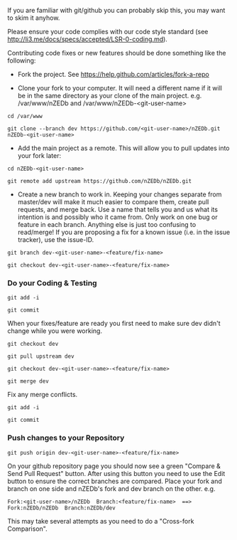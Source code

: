 If you are familiar with git/github you can probably skip this, you may want to skim it anyhow.

Please ensure your code complies with our code style standard (see http://li3.me/docs/specs/accepted/LSR-0-coding.md).

Contributing code fixes or new features should be done something like the following:

* Fork the project. See https://help.github.com/articles/fork-a-repo

* Clone your fork to your computer. It will need a different name if it will be in the same directory as your clone of the main project. e.g. /var/www/nZEDb and /var/www/nZEDb-&lt;git-user-name&gt;

`cd /var/www`

`git clone --branch dev https://github.com/<git-user-name>/nZEDb.git nZEDb-<git-user-name>`

* Add the main project as a remote. This will allow you to pull updates into your fork later:

`cd nZEDb-<git-user-name>`

`git remote add upstream https://github.com/nZEDb/nZEDb.git`

* Create a new branch to work in. Keeping your changes separate from master/dev will make it much easier to compare them, create pull requests, and merge back. Use a name that tells you and us what its intention is and possibly who it came from. Only work on one bug or feature in each branch. Anything else is just too confusing to read/merge! If you are proposing a fix for a known issue (i.e. in the issue tracker), use the issue-ID.

`git branch dev-<git-user-name>-<feature/fix-name>`

`git checkout dev-<git-user-name>-<feature/fix-name>`

### Do your Coding & Testing

`git add -i`

`git commit`

When your fixes/feature are ready you first need to make sure dev didn't change while you were working.

`git checkout dev`

`git pull upstream dev`

`git checkout dev-<git-user-name>-<feature/fix-name>`

`git merge dev`

Fix any merge conflicts.

`git add -i`

`git commit`

### Push changes to your Repository

`git push origin dev-<git-user-name>-<feature/fix-name>`

On your github repository page you should now see a green "Compare & Send Pull Request" button. After using this button you need to use the Edit button to ensure the correct branches are compared. Place your fork and branch on one side and nZEDb's fork and dev branch on the other. e.g. 

`Fork:<git-user-name>/nZEDb  Branch:<feature/fix-name>  ==>  Fork:nZEDb/nZEDb  Branch:nZEDb/dev`

This may take several attempts as you need to do a "Cross-fork Comparison".